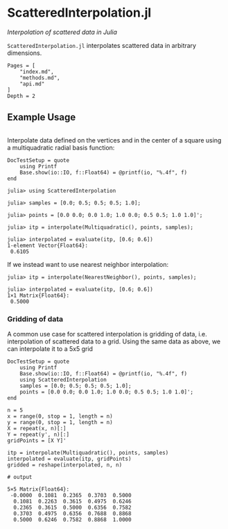 # ScatteredInterpolation.jl

*Interpolation of scattered data in Julia*

`ScatteredInterpolation.jl` interpolates scattered data in arbitrary dimensions. 

```@contents
Pages = [
    "index.md",
    "methods.md",
    "api.md"
]
Depth = 2
```

## Example Usage

```@example 1
```

Interpolate data defined on the vertices and in the center of a square using a
multiquadratic radial basis function:

```@meta
DocTestSetup = quote
    using Printf
    Base.show(io::IO, f::Float64) = @printf(io, "%.4f", f)
end
```

```jldoctest intro
julia> using ScatteredInterpolation

julia> samples = [0.0; 0.5; 0.5; 0.5; 1.0];

julia> points = [0.0 0.0; 0.0 1.0; 1.0 0.0; 0.5 0.5; 1.0 1.0]';

julia> itp = interpolate(Multiquadratic(), points, samples);

julia> interpolated = evaluate(itp, [0.6; 0.6])
1-element Vector{Float64}:
 0.6105
```

If we instead want to use nearest neighbor interpolation:
```jldoctest intro
julia> itp = interpolate(NearestNeighbor(), points, samples);

julia> interpolated = evaluate(itp, [0.6; 0.6])
1×1 Matrix{Float64}:
 0.5000

```

### Gridding of data
A common use case for scattered interpolation is gridding of data, i.e. interpolation of
scattered data to a grid. Using the same data as above, we can interpolate it to a 5x5 grid

```@meta
DocTestSetup = quote
    using Printf
    Base.show(io::IO, f::Float64) = @printf(io, "%.4f", f)
    using ScatteredInterpolation
    samples = [0.0; 0.5; 0.5; 0.5; 1.0];
    points = [0.0 0.0; 0.0 1.0; 1.0 0.0; 0.5 0.5; 1.0 1.0]';
end
```

```jldoctest gridding; filter = r"-?0.0000"
n = 5
x = range(0, stop = 1, length = n)
y = range(0, stop = 1, length = n)
X = repeat(x, n)[:]
Y = repeat(y', n)[:]
gridPoints = [X Y]'

itp = interpolate(Multiquadratic(), points, samples)
interpolated = evaluate(itp, gridPoints)
gridded = reshape(interpolated, n, n)

# output

5×5 Matrix{Float64}:
 -0.0000  0.1081  0.2365  0.3703  0.5000
  0.1081  0.2263  0.3615  0.4975  0.6246
  0.2365  0.3615  0.5000  0.6356  0.7582
  0.3703  0.4975  0.6356  0.7688  0.8868
  0.5000  0.6246  0.7582  0.8868  1.0000
```
